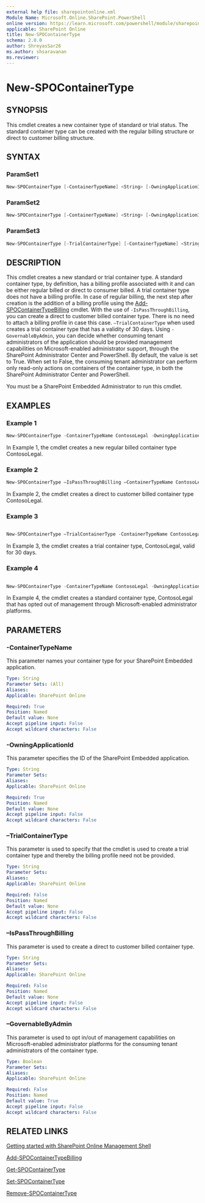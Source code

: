 ```yaml
---
external help file: sharepointonline.xml
Module Name: Microsoft.Online.SharePoint.PowerShell
online version: https://learn.microsoft.com/powershell/module/sharepoint-online/new-spocontainertype
applicable: SharePoint Online
title: New-SPOContainerType
schema: 2.0.0
author: ShreyasSar26
ms.author: shsaravanan
ms.reviewer:
---
```


# New-SPOContainerType

## SYNOPSIS

This cmdlet creates a new container type of standard or trial status. The standard container type can be created with the regular billing structure or direct to customer billing structure.

## SYNTAX

### ParamSet1

```powershell
New-SPOContainerType [-ContainerTypeName] <String> [-OwningApplicationId] <String> [-ApplicationRedirectUrl] <String> [-GovernableByAdmin] <Boolean> [<CommonParameters>]
```

### ParamSet2

```powershell
New-SPOContainerType [-ContainerTypeName] <String> [-OwningApplicationId] <String> [-ApplicationRedirectUrl] <String> [-IsPassThroughBilling] [-GovernableByAdmin] <Boolean> [<CommonParameters>]
```

### ParamSet3
```powershell
New-SPOContainerType [–TrialContainerType] [-ContainerTypeName] <String> [-OwningApplicationId] <String> [-ApplicationRedirectUrl] <String> [-GovernableByAdmin] <Boolean>  [<CommonParameters>]
```

## DESCRIPTION

This cmdlet creates a new standard or trial container type. A standard container type, by definition, has a billing profile associated with it and can be either regular billed or direct to consumer billed. A trial container type does not have a billing profile. In case of regular billing, the next step after creation is the addition of a billing profile using the [Add-SPOContainerTypeBilling](./Add-SPOContainerTypeBilling.md) cmdlet. With the use of `-IsPassThroughBilling`, you can create a direct to customer billed container type. There is no need to attach a billing profile in case this case. `–TrialContainerType` when used creates a trial container type that has a validity of 30 days. Using `-GovernableByAdmin`, you can decide whether consuming tenant administrators of the application should be provided management capabilities on Microsoft-enabled administrator support, through the SharePoint Administrator Center and PowerShell. By default, the value is set to True. When set to False, the consuming tenant administrator can perform only read-only actions on containers of the container type, in both the SharePoint Administrator Center and PowerShell.

You must be a SharePoint Embedded Administrator to run this cmdlet.


## EXAMPLES

### Example 1

```powershell
New-SPOContainerType -ContainerTypeName ContosoLegal -OwningApplicationId a735e4af  
```
In Example 1, the cmdlet creates a new regular billed container type ContosoLegal.

### Example 2  
```powershell
New-SPOContainerType –IsPassThroughBilling –ContainerTypeName ContosoLegal -OwningApplicationId a735e4af
```

In Example 2, the cmdlet creates a direct to customer billed container type ContosoLegal. 

### Example 3   

```powershell 

New-SPOContainerType –TrialContainerType -ContainerTypeName ContosoLegal -OwningApplicationId a735e4af

``` 

In Example 3, the cmdlet creates a trial container type, ContosoLegal, valid for 30 days. 

### Example 4   

```powershell 

New-SPOContainerType -ContainerTypeName ContosoLegal -OwningApplicationId a735e4af -GovernableByAdmin False

``` 

In Example 4, the cmdlet creates a standard container type, ContosoLegal that has opted out of management through Microsoft-enabled administrator platforms. 


## PARAMETERS

### -ContainerTypeName

This parameter names your container type for your SharePoint Embedded application.

```yaml
Type: String
Parameter Sets: (All)
Aliases:
Applicable: SharePoint Online

Required: True
Position: Named
Default value: None
Accept pipeline input: False
Accept wildcard characters: False
```

### -OwningApplicationId

This parameter specifies the ID of the SharePoint Embedded application.  

```yaml
Type: String
Parameter Sets: 
Aliases:
Applicable: SharePoint Online

Required: True
Position: Named
Default value: None
Accept pipeline input: False
Accept wildcard characters: False
```


###  –TrialContainerType
This parameter is used to specify that the cmdlet is used to create a trial container type and thereby the billing profile need not be provided.

```yaml
Type: String
Parameter Sets:
Aliases:
Applicable: SharePoint Online

Required: False
Position: Named
Default value: None
Accept pipeline input: False
Accept wildcard characters: False
```

###  –IsPassThroughBilling
This parameter is used to create a direct to customer billed container type.

```yaml
Type: String
Parameter Sets:
Aliases:
Applicable: SharePoint Online

Required: False
Position: Named
Default value: None
Accept pipeline input: False
Accept wildcard characters: False
```
###  –GovernableByAdmin
This parameter is used to opt in/out of management capabilities on Microsoft-enabled administrator platforms for the consuming tenant administrators of the container type. 

```yaml
Type: Boolean
Parameter Sets:
Aliases:
Applicable: SharePoint Online

Required: False
Position: Named
Default value: True
Accept pipeline input: False
Accept wildcard characters: False
```

## RELATED LINKS

[Getting started with SharePoint Online Management Shell](/powershell/sharepoint/sharepoint-online/connect-sharepoint-online)

[Add-SPOContainerTypeBilling](./Add-SPOContainerTypeBilling.md)

[Get-SPOContainerType](./Get-SPOContainerType.md)

[Set-SPOContainerType](./Set-SPOContainerType.md)

[Remove-SPOContainerType](./Remove-SPOContainerType.md)
